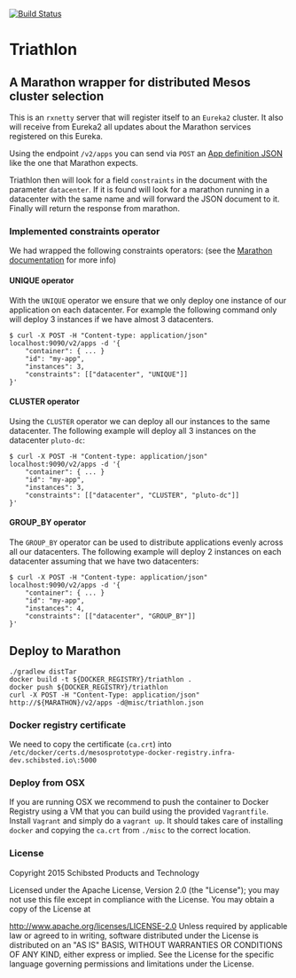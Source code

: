 [![Build Status](https://travis-ci.org/schibsted/triathlon.svg)](https://travis-ci.org/schibsted/triathlon)
# Triathlon

## A Marathon wrapper for distributed Mesos cluster selection

This is an `rxnetty` server that will register itself to an `Eureka2` cluster. It also will receive from Eureka2 all updates about the Marathon services registered on this Eureka.

Using the endpoint `/v2/apps` you can send via `POST` an [App definition JSON](https://mesosphere.github.io/marathon/docs/native-docker.html) like the one that Marathon expects.

Triathlon then will look for a field `constraints` in the document with the parameter `datacenter`. If it is found will look for a marathon running in a datacenter with the same name and will forward the JSON document to it. Finally will return the response from marathon.

### Implemented constraints operator

We had wrapped the following constraints operators: (see the [Marathon documentation](https://github.com/mesosphere/marathon/blob/master/docs/docs/constraints.md) for more info)

#### UNIQUE operator

With the `UNIQUE` operator we ensure that we only deploy one instance of our application on each datacenter. For example the following command only will deploy 3 instances if we have almost 3 datacenters.

```
$ curl -X POST -H "Content-type: application/json" localhost:9090/v2/apps -d '{
    "container": { ... }
    "id": "my-app",
    "instances": 3,
    "constraints": [["datacenter", "UNIQUE"]]
}'
```

#### CLUSTER operator

Using the `CLUSTER` operator we can deploy all our instances to the same datacenter. The following example will deploy all 3 instances on the datacenter `pluto-dc`:

```
$ curl -X POST -H "Content-type: application/json" localhost:9090/v2/apps -d '{
    "container": { ... }
    "id": "my-app",
    "instances": 3,
    "constraints": [["datacenter", "CLUSTER", "pluto-dc"]]
}'
```

#### GROUP_BY operator

The `GROUP_BY` operator can be used to distribute applications evenly across all our datacenters. The following example will deploy 2 instances on each datacenter assuming that we have two datacenters:

```
$ curl -X POST -H "Content-type: application/json" localhost:9090/v2/apps -d '{
    "container": { ... }
    "id": "my-app",
    "instances": 4,
    "constraints": [["datacenter", "GROUP_BY"]]
}'
```

## Deploy to Marathon

```
./gradlew distTar
docker build -t ${DOCKER_REGISTRY}/triathlon .
docker push ${DOCKER_REGISTRY}/triathlon
curl -X POST -H "Content-Type: application/json" http://${MARATHON}/v2/apps -d@misc/triathlon.json
```

### Docker registry certificate

We need to copy the certificate (`ca.crt`) into `/etc/docker/certs.d/mesosprototype-docker-registry.infra-dev.schibsted.io\:5000`

### Deploy from OSX

If you are running OSX we recommend to push the container to Docker Registry using a VM that you can build using the provided `Vagrantfile`. Install `Vagrant` and simply do a `vagrant up`. It should takes care of installing `docker` and copying the `ca.crt` from `./misc` to the correct location.

### License

Copyright 2015 Schibsted Products and Technology

Licensed under the Apache License, Version 2.0 (the "License"); you may not use this file except in compliance with the License. You may obtain a copy of the License at

http://www.apache.org/licenses/LICENSE-2.0
Unless required by applicable law or agreed to in writing, software distributed under the License is distributed on an "AS IS" BASIS, WITHOUT WARRANTIES OR CONDITIONS OF ANY KIND, either express or implied. See the License for the specific language governing permissions and limitations under the License.
